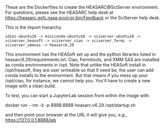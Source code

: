 
These are the Dockerfiles to create the HEASARC@SciServer environment.  For questions,
please see the HEASARC help desk at https://heasarc.gsfc.nasa.gov/cgi-bin/Feedback or
the SciServer help desk.

This is the import hierarchy:

	idies-ubuntu18 -> miniconda-ubuntu18 -> sciserver-ubuntu18 -> sciserver_heasoft -> sciserver_ciao -> sciserver_fermi -> sciserver_xmmsas -> heasarc6.29


This environment has the HEASoft set up and the python libraries listed in
heasarc6.29/requirements.txt.   Ciao, Fermitools, and XMM SAS are
installed as conda environments in /opt.  Note that unlike the HEASoft
install in /opt/heasoft, they are user writeable so that if need be,
the user can add conda installs to the environment.  But that means if
you mess up your /opt/ciao, for instance, we cannot help you.  You'll
have to create a new image with a clean build.

To test, you can start a JupyterLab session from within the image
with:

docker run --rm -it -p 8888:8888 heasarc:v6.29 /opt/startup.sh

and then point your browser at the URL it will give you, e.g.,
https://127.0.0.1:8888/lab




